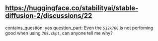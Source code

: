 ## https://huggingface.co/stabilityai/stable-diffusion-2/discussions/22

contains_question: yes
question_part: Even the `512x768` is not perfoming good when using `768.ckpt`, can anyone tell me why?